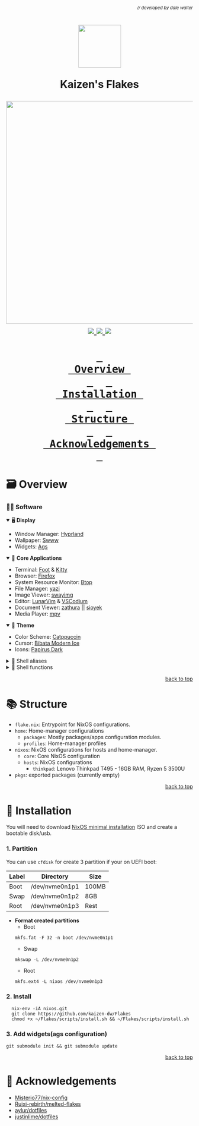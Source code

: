 ###### *<div align = right><sub>// developed by dale walter</sub></div>*

<h1 align="center">  
 <img src="https://files.catbox.moe/i4twd5.png" width="115px" />

 Kaizen's Flakes<br />
 <div align="center">
    <img src="https://raw.githubusercontent.com/catppuccin/catppuccin/main/assets/palette/macchiato.png" width="600px" /> <br />
    <a href="https://nixos.org">
      <img src="https://img.shields.io/badge/NixOS-unstable-blue.svg?style=for-the-badge&labelColor=303446&logo=NixOS&logoColor=white&color=91D7E3">
    </a>
    <a href="https://github.com/kaizen-dw/Flakes/stargazers">
      <img src="https://img.shields.io/github/stars/kaizen-dw/FLakes?color=F5BDE6&labelColor=303446&style=for-the-badge&logo=starship&logoColor=F5BDE6">
    </a>
    <a href="https://github.com/kaizen-dw/Flakes/">
      <img src="https://img.shields.io/github/repo-size/kaizen-dw/Flakes?color=C6A0F6&labelColor=303446&style=for-the-badge&logo=github&logoColor=C6A0F6">
    </a>
  </div>
</h1>
<h1 align="center">

  **[<kbd> <br> Overview <br> </kbd>](#-Overview)** 
  **[<kbd> <br> Installation <br> </kbd>](#-Installation)** 
  **[<kbd> <br> &nbsp;Structure&nbsp; <br> </kbd>](#-Structure)** 
  **[<kbd> <br> Acknowledgements&nbsp; <br> </kbd>](#-Acknowledgements)**

</h1>


# 🗃️ Overview

### 👨‍💻 Software

<details open>
<summary>🖥️ <b>Display</b></summary>
 
- Window Manager: [Hyprland][Hyprland]
- Wallpaper: [Swww][Swww]
- Widgets: [Ags][Ags]
</details>

<details open>
<summary>🎯 <b>Core Applications</b></summary>

- Terminal: [Foot][Foot] & [Kitty][Kitty]
- Browser: [Firefox][Firefox]
- System Resource Monitor: [Btop][Btop]
- File Manager: [yazi][yazi]
- Image Viewer: [swayimg][swayimg]
- Editor: [LunarVim][LunarVim] & [VSCodium][VSCodium]
- Document Viewer: [zathura][zathura] || [sioyek][sioyek]
- Media Player: [mpv][mpv]


</details>

<details open>
<summary>🎨 <b>Theme</b></summary>

- Color Scheme: [Catppuccin][Catppuccin]
- Cursor: [Bibata Modern Ice][Bibata-Cursor]
- Icons: [Papirus Dark][Papirus-icon-theme]

</details>

<details>
<summary>📝 Shell aliases</summary>

- `c`: `clear`
- `v`: `lvim`
- `nix-rollback`:  `doas nixos-rebuild switch --rollback`

</details>

<details>
<summary>🔧 Shell functions</summary>

- `nix-clean`
    ```
        nix-clean() {
          doas nix-collect-garbage -d
        }
    ```
- `nix-switch '<hostname>'`
    ```
        nix-switch() {
          cd ~/Flakes && git add . && doas nixos-rebuild switch --flake .#$1
        }
    ```
- `nix-rollback`
    ```
        nix-clean-switch() {
          nix-clean && nix-switch $1
        }
    ```

</details>

<p align="right"><a href="#top">back to top</a></p>

# 📚 Structure
- `flake.nix`: Entrypoint for NixOS configurations.
- `home`: Home-manager configurations
    - `packages`: Mostly packages/apps configuration modules.
    - `profiles`: Home-manager profiles
- `nixos`: NixOS configurations for hosts and home-manager.
    - `core`: Core NixOS configuration
    - `hosts`: NixOS configurations
        - `thinkpad`: Lenovo Thinkpad T495 - 16GB RAM, Ryzen 5 3500U
- `pkgs`: exported packages (currently empty)

<p align="right"><a href="#top">back to top</a></p>

# 🚀 Installation
You will need to download [NixOS minimal installation](https://nixos.org/download) ISO and create a bootable disk/usb.

### 1. Partition
You can use `cfdisk` for create 3 partition if your on UEFI boot:

| Label |   Directory    | Size  |
| ----- | -------------- | ----- |
| Boot  | /dev/nvme0n1p1 | 100MB |
| Swap  | /dev/nvme0n1p2 |  8GB  |
| Root  | /dev/nvme0n1p3 | Rest  |

- **Format created partitions**
    - Boot
    ```
    mkfs.fat -F 32 -n boot /dev/nvme0n1p1
    ```
    - Swap
    ```
    mkswap -L /dev/nvme0n1p2
    ```
    - Root
    ```
    mkfs.ext4 -L nixos /dev/nvme0n1p3
    ```

### 2. Install
  ```
    nix-env -iA nixos.git 
    git clone https://github.com/kaizen-dw/Flakes
    chmod +x ~/Flakes/scripts/install.sh && ~/Flakes/scripts/install.sh
  ```

### 3. Add widgets(ags configuration)
    git submodule init && git submodule update

<p align="right"><a href="#top">back to top</a></p>

# 🙏 Acknowledgements

- [Misterio77/nix-config](Misterio77)
- [Ruixi-rebirth/melted-flakes](Ruixi)
- [aylur/dotfiles](Aylur)
- [justinlime/dotfiles](justinlime)

<!-- Links -->
[Hyprland]: ../home/packages/desktop/hyprland/default.nix 
[Ags]: ../home/packages/desktop/ags/default.nix
[Swww]: https://github.com/LGFae/swww

[Foot]: ../home/packages/terminal/foot.nix
[Kitty]: ../home/packages/terminal/kitty/default.nix

[Firefox]: ../home/packages/browser/firefox.nix 
[LunarVim]: ../home/packages/editor/lunarvim.nix
[VSCodium]: ../home/packages/editor/vscodium/default.nix

[Bibata-Cursor]: https://github.com/ful1e5/Bibata_Cursor
[Catppuccin]: https://github.com/catppuccin/catppuccin
[Papirus-icon-theme]: https://github.com/PapirusDevelopmentTeam/papirus-icon-theme

[yazi]: https://github.com/sxyazi/yazi
[Krita]: https://krita.org/en/
[Blender]: https://www.blender.org/

[btop]: ../home/packages/cli/btop.nix
[mpv]: ../home/packages/media/mpv.nix 
[Starship]: ../home/packages/shell/starship.nix
[zathura]: ../home/packages/tools/zathura.nix
[sioyek]: ../home/packages/tools/sioyek.nix
[swayimg]: https://github.com/artemsen/swayimg


<!-- Acknowledgements -->
[Aylur]: https://github.com/aylur/dotfiles
[Misterio77]: https://github.com/Misterio77/nix-config
[Ruixi]: https://github.com/Ruixi-rebirth/melted-flakes
[justinlime]: https://github.com/justinlime/dotfiles
